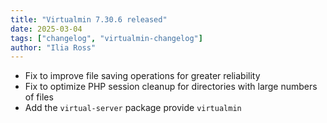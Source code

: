 ```yaml
---
title: "Virtualmin 7.30.6 released"
date: 2025-03-04
tags: ["changelog", "virtualmin-changelog"]
author: "Ilia Ross"
---
```


* Fix to improve file saving operations for greater reliability
* Fix to optimize PHP session cleanup for directories with large numbers of files
* Add the `virtual-server` package provide `virtualmin`
